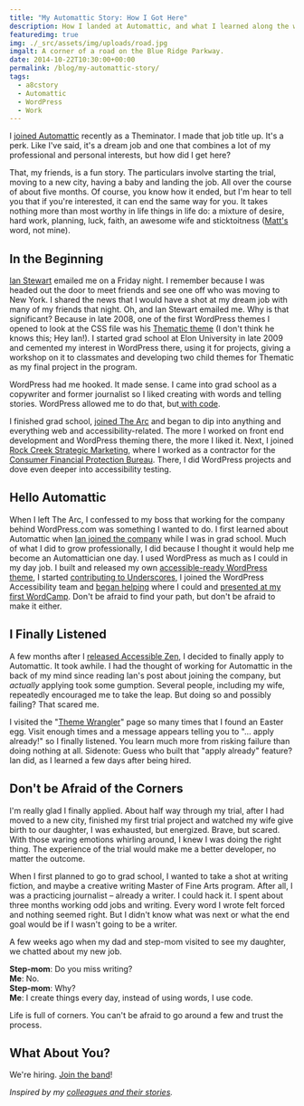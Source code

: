 ```yaml
---
title: "My Automattic Story: How I Got Here"
description: How I landed at Automattic, and what I learned along the way.
featuredimg: true
img: ./_src/assets/img/uploads/road.jpg
imgalt: A corner of a road on the Blue Ridge Parkway.
date: 2014-10-22T10:30:00+00:00
permalink: /blog/my-automattic-story/
tags:
  - a8cstory
  - Automattic
  - WordPress
  - Work
---
```


I [joined Automattic](http://davidakennedy.com/2014/09/02/joining-automattic/) recently as a Theminator. I made that job title up. It's a perk. Like I've said, it's a dream job and one that combines a lot of my professional and personal interests, but how did I get here?

That, my friends, is a fun story. The particulars involve starting the trial, moving to a new city, having a baby and landing the job. All over the course of about five months. Of course, you know how it ended, but I'm hear to tell you that if you're interested, it can end the same way for you. It takes nothing more than most worthy in life things in life do: a mixture of desire, hard work, planning, luck, faith, an awesome wife and sticktoitness ([Matt's](http://ma.tt) word, not mine).

## In the Beginning

[Ian Stewart](http://iandanielstewart.com) emailed me on a Friday night. I remember because I was headed out the door to meet friends and see one off who was moving to New York. I shared the news that I would have a shot at my dream job with many of my friends that night. Oh, and Ian Stewart emailed me. Why is that significant? Because in late 2008, one of the first WordPress themes I opened to look at the CSS file was his [Thematic theme](http://thematictheme.com) (I don't think he knows this; Hey Ian!). I started grad school at Elon University in late 2009 and cemented my interest in WordPress there, using it for projects, giving a workshop on it to classmates and developing two child themes for Thematic as my final project in the program.

WordPress had me hooked. It made sense. I came into grad school as a copywriter and former journalist so I liked creating with words and telling stories. WordPress allowed me to do that, but[ with code](http://davidakennedy.com/2012/03/05/writing-stories-and-code/).

I finished grad school, [joined The Arc](http://davidakennedy.com/2010/09/24/sometimes-you-just-have-to-run-the-race/) and began to dip into anything and everything web and accessibility-related. The more I worked on front end development and WordPress theming there, the more I liked it. Next, I joined [Rock Creek Strategic Marketing](http://rockcreeksm.com), where I worked as a contractor for the [Consumer Financial Protection Bureau](http://www.consumerfinance.gov). There, I did WordPress projects and dove even deeper into accessibility testing.

## Hello Automattic

When I left The Arc, I confessed to my boss that working for the company behind WordPress.com was something I wanted to do. I first learned about Automattic when [Ian joined the company](http://themeshaper.com/2010/03/04/ian-stewart-joined-automattic/) while I was in grad school. Much of what I did to grow professionally, I did because I thought it would help me become an Automattician one day. I used WordPress as much as I could in my day job. I built and released my own [accessible-ready WordPress theme](http://davidakennedy.com/projects/accessible-zen/), I started [contributing to Underscores](http://davidakennedy.com/2013/11/29/issue-no-300/), I joined the WordPress Accessibility team and [began helping](http://davidakennedy.com/2014/04/16/logged-into-wordpress-saw-this/) where I could and [presented at my first WordCamp](http://davidakennedy.com/2014/03/01/wordcamp-lancaster-2014-talk/). Don't be afraid to find your path, but don't be afraid to make it either.

## I Finally Listened

A few months after I [released Accessible Zen](http://davidakennedy.com/2013/10/03/accessible-zen-hits-1-0/), I decided to finally apply to Automattic. It took awhile. I had the thought of working for Automattic in the back of my mind since reading Ian's post about joining the company, but _actually_ applying took some gumption. Several people, including my wife, repeatedly encouraged me to take the leap. But doing so and possibly failing? That scared me.

I visited the "[Theme Wrangler](http://automattic.com/work-with-us/theme-wrangler/)" page so many times that I found an Easter egg. Visit enough times and a message appears telling you to "&#8230; apply already!" so I finally listened. You learn much more from risking failure than doing nothing at all. Sidenote: Guess who built that "apply already" feature? Ian did, as I learned a few days after being hired.

## Don't be Afraid of the Corners

I'm really glad I finally applied. About half way through my trial, after I had moved to a new city, finished my first trial project and watched my wife give birth to our daughter, I was exhausted, but energized. Brave, but scared. With those waring emotions whirling around, I knew I was doing the right thing. The experience of the trial would make me a better developer, no matter the outcome.

When I first planned to go to grad school, I wanted to take a shot at writing fiction, and maybe a creative writing Master of Fine Arts program. After all, I was a practicing journalist – already a writer. I could hack it. I spent about three months working odd jobs and writing. Every word I wrote felt forced and nothing seemed right. But I didn't know what was next or what the end goal would be if I wasn't going to be a writer.

A few weeks ago when my dad and step-mom visited to see my daughter, we chatted about my new job.

**Step-mom**: Do you miss writing?  
**Me**: No.  
**Step-mom**: Why?  
**Me**: I create things every day, instead of using words, I use code.

Life is full of corners. You can't be afraid to go around a few and trust the process.

## What About You?

We're hiring. [Join the band](http://automattic.com/work-with-us/)!

_Inspired by my [colleagues and their stories](https://wordpress.com/tag/a8cstory/)._
